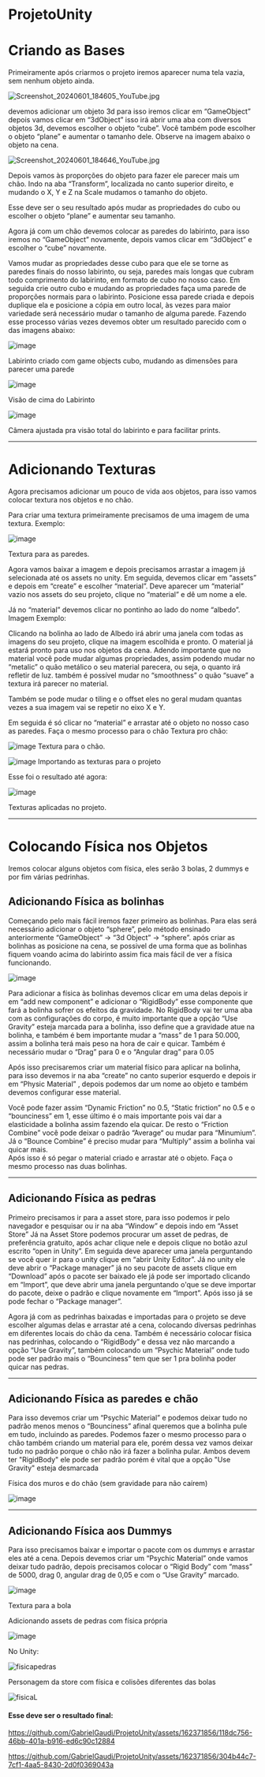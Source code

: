 # ProjetoUnity
<h1>Criando as Bases</h1>
  <p>
    Primeiramente após criarmos o projeto iremos aparecer numa tela vazia, sem nenhum objeto ainda.
  </p>

![Screenshot_20240601_184605_YouTube.jpg](https://github.com/GabrielGaudi/ProjetoUnity/assets/105759351/099d91e0-3ad5-4f70-9fc2-d54590206381)

<p>
  devemos adicionar um objeto 3d para isso iremos clicar em “GameObject” depois vamos clicar em “3dObject” isso irá abrir uma     aba com diversos objetos 3d, devemos escolher o  objeto “cube”. Você também pode escolher o objeto “plane” e aumentar o         tamanho dele.
  Observe na imagem abaixo o objeto na cena.
</p>

![Screenshot_20240601_184646_YouTube.jpg](https://github.com/GabrielGaudi/ProjetoUnity/assets/105759351/5a81a8dc-c20b-4d99-97d6-f6df0d5681cc)

<p>
  Depois vamos às proporções do objeto para fazer ele parecer mais um chão. Indo na aba “Transform”, localizada no canto          superior direito, e mudando o X, Y e Z na Scale mudamos o tamanho do objeto.
</p>


<p>
  Esse deve ser o seu resultado após mudar as propriedades do cubo ou escolher o objeto “plane” e aumentar seu tamanho.
</p>


<p>
  Agora já com um chão devemos colocar as paredes do labirinto, para isso iremos no “GameObject” novamente, depois vamos clicar em “3dObject” e escolher o “cube” novamente.
</p>


<p>
  Vamos mudar as propriedades desse cubo para que ele se torne as paredes finais do nosso labirinto, ou seja, paredes mais longas que cubram todo comprimento do labirinto, em formato de cubo no nosso caso. Em seguida crie outro cubo e mudando as propriedades faça uma parede de proporções normais para o labirinto.
Posicione essa parede criada e depois duplique ela e posicione a cópia em outro local, às vezes para maior variedade será necessário mudar o tamanho de alguma parede. Fazendo esse processo várias vezes devemos obter um resultado parecido com o das imagens abaixo:
</p>

![image](https://github.com/GabrielGaudi/ProjetoUnity/assets/162371856/c3cfeb8a-4c7b-412e-9b58-060a8ae38f3f)
<p>Labirinto criado com game objects cubo, mudando as dimensões para parecer uma parede</p>

![image](https://github.com/GabrielGaudi/ProjetoUnity/assets/162371856/0af27706-b14c-4214-9ebf-a027add8c9c9)
<p>Visão de cima do Labirinto</p>

![image](https://github.com/GabrielGaudi/ProjetoUnity/assets/162371856/2be435ad-8dce-4f0f-b693-82bf8c21d28e)
<p>Câmera ajustada pra visão total do labirinto e para facilitar prints.</p>

<hr>

<h1>Adicionando Texturas</h1>
<p>
Agora precisamos adicionar um pouco de vida aos objetos, para isso vamos colocar textura nos objetos e no chão.

Para criar uma textura primeiramente precisamos de uma imagem de uma textura.
Exemplo:
</p>

![image](https://github.com/GabrielGaudi/ProjetoUnity/assets/162371856/83835f32-5d11-49ba-9496-86094245c12b)
<p>Textura para as paredes.</p>

<p>
  Agora vamos baixar a imagem e depois precisamos arrastar a imagem já selecionada até os assets no unity.
Em seguida, devemos clicar em “assets” e depois em “create” e escolher “material”. Deve aparecer um “material” vazio nos assets do seu projeto, clique no “material” e dê um nome a ele.
</p>


<p>
  Já no “material” devemos clicar no pontinho ao lado do nome “albedo”.
Imagem Exemplo:
</p>


<p>
  Clicando na bolinha ao lado de Albedo irá abrir uma janela com todas as imagens do seu projeto, clique na imagem escolhida e pronto. O material já estará pronto para uso nos objetos da cena.
Adendo importante que no material você pode mudar algumas propriedades, assim podendo mudar no “metalic” o quão metálico o seu material parecera, ou seja, o quanto irá refletir de luz. também é possível mudar no “smoothness” o quão “suave” a textura irá parecer no material.

Também se pode mudar o tiling e o offset eles no geral mudam quantas vezes a sua imagem vai se repetir no eixo X e Y.
</p>


<p>
  Em seguida é só clicar no “material” e arrastar até o objeto no nosso caso as paredes. Faça o mesmo processo para o chão
Textura pro chão:
</p>

![image](https://github.com/GabrielGaudi/ProjetoUnity/assets/162371856/1573d36e-9d1d-41ae-86bc-bf1d6f040844)
Textura para o chão.

![image](https://github.com/GabrielGaudi/ProjetoUnity/assets/162371856/d3e32b10-f29c-4e6a-8864-5906d08a66c2)
Importando as texturas para o projeto

<p>
  Esse foi o resultado até agora:
</p>

![image](https://github.com/GabrielGaudi/ProjetoUnity/assets/162371856/c6ac8d31-2da5-4952-a0aa-3f304a00150f)
<p>Texturas aplicadas no projeto.</p>

<hr>
<h1>Colocando Física nos Objetos</h1>

<p>Iremos colocar alguns objetos com física, eles serão 3 bolas, 2 dummys e por fim várias pedrinhas.
</p>

<h2>
Adicionando Física as bolinhas
</h2>

<p>
Começando pelo mais fácil iremos fazer primeiro as bolinhas. Para elas será necessário adicionar o objeto “sphere”, pelo método ensinado anteriormente “GameObject” -> “3d Object” -> “sphere”. após criar as bolinhas as posicione na cena, se possivel de uma forma que as bolinhas fiquem voando acima do labirinto assim fica mais fácil de ver a física funcionando.
</p>

![image](https://github.com/GabrielGaudi/ProjetoUnity/assets/162371856/8caff50b-a183-47c7-a933-c1e013d20cfe)

<p>
  Para adicionar a física às bolinhas devemos clicar em uma delas depois ir em “add new component” e adicionar o “RigidBody” esse componente que fará a bolinha sofrer os efeitos da gravidade.
No RigidBody vai ter uma aba com as configurações do corpo, é muito importante que a opção “Use Gravity” esteja marcada para a bolinha, isso define que a gravidade atue na bolinha, e também é bem importante mudar a “mass” de 1 para 50.000, assim a bolinha terá mais peso na hora de cair e quicar. Também é necessário mudar o “Drag” para 0 e o “Angular drag” para 0.05
</p>



<p>
  Após isso precisaremos criar um material físico para aplicar na bolinha, para isso devemos ir na aba “create” no canto superior esquerdo e depois ir em “Physic Material” , depois podemos dar um nome ao objeto e também devemos configurar esse material.


Você pode fazer assim “Dynamic Friction” no 0.5, “Static friction” no 0.5 e o “bounciness” em 1, esse último é o mais importante pois vai dar a elasticidade a bolinha assim fazendo ela quicar. De resto o “Friction Combine” você pode deixar o padrão “Average“ ou mudar para “Minumium”. Já o “Bounce Combine” é preciso mudar para “Multiply” assim a bolinha vai quicar mais.
<br>
Após isso é só pegar o material criado e arrastar até o objeto. Faça o mesmo processo nas duas bolinhas.
</p>

<hr>

<h2>Adicionando Física as pedras</h2>

<p>
  Primeiro precisamos ir para a asset store, para isso podemos ir pelo navegador e pesquisar ou ir na aba “Window” e depois indo em “Asset Store”
Já na Asset Store podemos procurar um asset de pedras, de preferência gratuito, após achar clique nele e depois clique no botão azul escrito “open in Unity”.
Em seguida deve aparecer uma janela perguntando se você quer ir para o unity clique em “abrir Unity Editor”.
Já no unity ele deve abrir o “Package manager” já no seu pacote de assets clique em “Download” após o pacote ser baixado ele já pode ser importado clicando em “Import”, que deve abrir uma janela perguntando o'que se deve importar do pacote, deixe o padrão e clique novamente em “Import”. Após isso já se pode fechar o “Package manager”.
</p>


<p>
  Agora já com as pedrinhas baixadas e importadas para o projeto se deve escolher algumas delas e arrastar até a cena, colocando diversas pedrinhas em diferentes locais do chão da cena. Também é necessário colocar física nas pedrinhas, colocando o “RigidBody” e dessa vez não marcando a opção “Use Gravity”, também colocando um “Psychic Material” onde tudo pode ser padrão mais o “Bounciness” tem que ser 1 pra bolinha poder quicar nas pedras.
</p>

<hr>

<h2>Adicionando Física as paredes e chão</h2>

<p>
  Para isso devemos criar um “Psychic Material” e podemos deixar tudo no padrão menos menos o “Bounciness” afinal queremos que a bolinha pule em tudo, incluindo as paredes.
Podemos fazer o mesmo processo para o chão também criando um material para ele, porém dessa vez vamos deixar tudo no padrão porque o chão não irá fazer a bolinha pular. Ambos devem ter "RigidBody" ele pode ser padrão porém é vital que a opção "Use Gravity" esteja desmarcada
</p>

<p>Física dos muros e do chão (sem gravidade para não caírem)</p>

![image](https://github.com/GabrielGaudi/ProjetoUnity/assets/162371856/234b2669-a665-4490-a336-0b6c8c170a42)

<hr>

<h2>Adicionando Física aos Dummys</h2>

<p>
  Para isso precisamos baixar e importar o pacote com os dummys e arrastar eles até a cena. Depois devemos criar um “Psychic Material” onde vamos deixar tudo padrão, depois precisamos colocar o “Rigid Body” com “mass” de 5000, drag 0, angular drag de 0,05 e com o “Use Gravity” marcado.
</p>

![image](https://github.com/GabrielGaudi/ProjetoUnity/assets/162371856/d01b68c9-96bd-4c99-98ee-f9dd7146fcaa)
<p>Textura para a bola</p>

<p>Adicionando assets de pedras com física própria</p>

![image](https://github.com/GabrielGaudi/ProjetoUnity/assets/162371856/a6c871c7-4c89-4501-8ae5-3ebf051061fd)

<p>No Unity:</p>

![fisicapedras](https://github.com/GabrielGaudi/ProjetoUnity/assets/162371856/908757eb-7ded-4f9c-9dba-d667f9033531)

<p>Personagem da store com física e colisões diferentes das bolas</p>

![fisicaL](https://github.com/GabrielGaudi/ProjetoUnity/assets/162371856/9fdc6c16-71bf-45ae-88d2-5a37abe0f166)


<h4>Esse deve ser o resultado final:</h4>

https://github.com/GabrielGaudi/ProjetoUnity/assets/162371856/118dc756-46bb-401a-b916-ed6c90c12884



https://github.com/GabrielGaudi/ProjetoUnity/assets/162371856/304b44c7-7cf1-4aa5-8430-2d0f0369043a


